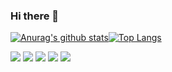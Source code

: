 ### Hi there 👋

[![Anurag's github stats](https://github-readme-stats.vercel.app/api?username=pouralijan&layout=compac&theme=tokyonight)](https://github.com/anuraghazra/github-readme-stats)[![Top Langs](https://github-readme-stats.vercel.app/api/top-langs/?username=pouralijan&layout=compact&theme=tokyonight)](https://github.com/anuraghazra/github-readme-stats)



[<img src="https://img.shields.io/badge/twitter-%231DA1F2.svg?&style=for-the-badge&logo=twitter&logoColor=white" />](https://twitter.com/HPouralijan) [<img src="https://img.shields.io/badge/medium-%2312100E.svg?&style=for-the-badge&logo=medium&logoColor=white" />](https://medium.com/@pouralijan)  [<img src="https://img.shields.io/badge/linkedin-%230077B5.svg?&style=for-the-badge&logo=linkedin&logoColor=white" />](https://www.linkedin.com/in/pouralijan/) [<img src = "https://img.shields.io/badge/instagram-%23E4405F.svg?&style=for-the-badge&logo=instagram&logoColor=white">](https://www.instagram.com/pouralijan/) [<img src = "https://img.shields.io/badge/facebook-%231877F2.svg?&style=for-the-badge&logo=facebook&logoColor=white">](https://www.facebook.com/pouralijan)
